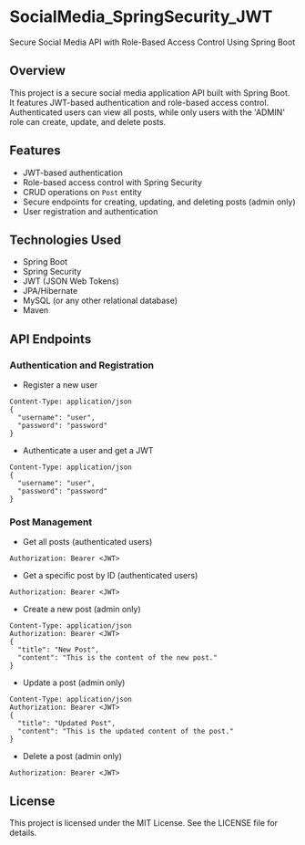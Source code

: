 # SocialMedia_SpringSecurity_JWT
Secure Social Media API with Role-Based Access Control Using Spring Boot

## Overview

This project is a secure social media application API built with Spring Boot. It features JWT-based authentication and role-based access control. Authenticated users can view all posts, while only users with the 'ADMIN' role can create, update, and delete posts.

## Features

- JWT-based authentication
- Role-based access control with Spring Security
- CRUD operations on `Post` entity
- Secure endpoints for creating, updating, and deleting posts (admin only)
- User registration and authentication

## Technologies Used

- Spring Boot
- Spring Security
- JWT (JSON Web Tokens)
- JPA/Hibernate
- MySQL (or any other relational database)
- Maven

## API Endpoints
### Authentication and Registration
- Register a new user
```POST /auth/register
Content-Type: application/json
{
  "username": "user",
  "password": "password"
}
```

- Authenticate a user and get a JWT
```POST /auth/authenticate
Content-Type: application/json
{
  "username": "user",
  "password": "password"
}
```

### Post Management
- Get all posts (authenticated users)
```GET /posts
Authorization: Bearer <JWT>
```

- Get a specific post by ID (authenticated users)
```GET /posts/{id}
Authorization: Bearer <JWT>
```

- Create a new post (admin only)
```POST /posts
Content-Type: application/json
Authorization: Bearer <JWT>
{
  "title": "New Post",
  "content": "This is the content of the new post."
}
```

- Update a post (admin only)
```PUT /posts/{id}
Content-Type: application/json
Authorization: Bearer <JWT>
{
  "title": "Updated Post",
  "content": "This is the updated content of the post."
}
```

- Delete a post (admin only)
```DELETE /posts/{id}
Authorization: Bearer <JWT>
```

## License
This project is licensed under the MIT License. See the LICENSE file for details.

